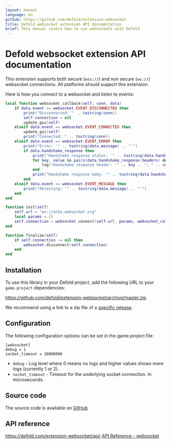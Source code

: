 ```yaml
---
layout: manual
language: en
github: https://github.com/defold/extension-websocket
title: Defold websocket extension API documentation
brief: This manual covers how to use websockets with Defold
---
```


# Defold websocket extension API documentation

This extension supports both secure (`wss://`) and non secure (`ws://`) websocket connections.
All platforms should support this extension.


Here is how you connect to a websocket and listen to events:

```lua
local function websocket_callback(self, conn, data)
    if data.event == websocket.EVENT_DISCONNECTED then
        print("Disconnected: " .. tostring(conn))
        self.connection = nil
        update_gui(self)
    elseif data.event == websocket.EVENT_CONNECTED then
        update_gui(self)
        print("Connected: " .. tostring(conn))
    elseif data.event == websocket.EVENT_ERROR then
        print("Error: '" .. tostring(data.message) .. "'")
        if data.handshake_response then
            print("Handshake response status: '" .. tostring(data.handshake_response.status) .. "'")
            for key, value in pairs(data.handshake_response.headers) do
                log("Handshake response header: '" .. key .. ": " .. value .. "'")
            end
            print("Handshake response body: '" .. tostring(data.handshake_response.response) .. "'")
        end
    elseif data.event == websocket.EVENT_MESSAGE then
        print("Receiving: '" .. tostring(data.message) .. "'")
    end
end

function init(self)
    self.url = "ws://echo.websocket.org"
    local params = {}
    self.connection = websocket.connect(self.url, params, websocket_callback)
end

function finalize(self)
    if self.connection ~= nil then
        websocket.disconnect(self.connection)
    end
end
```


## Installation
To use this library in your Defold project, add the following URL to your `game.project` dependencies:

https://github.com/defold/extension-websocket/archive/master.zip

We recommend using a link to a zip file of a [specific release](https://github.com/defold/extension-websocket/releases).


## Configuration
The following configuration options can be set in the game.project file:

```
[websocket]
debug = 1
socket_timeout = 10000000
```

* `debug` - Log level where 0 means no logs and higher values shows more logs (currently 1 or 2).
* `socket_timeout` - Timeout for the underlying socket connection. In microseconds.


## Source code

The source code is available on [GitHub](https://github.com/defold/extension-websocket)

## API reference

https://defold.com/extension-websocket/api/
[API Reference - websocket](/extension-websocket/websocket_api)
